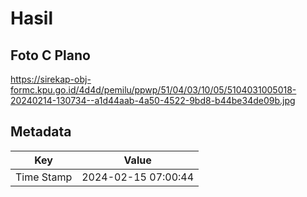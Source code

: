 # Hasil

## Foto C Plano

https://sirekap-obj-formc.kpu.go.id/4d4d/pemilu/ppwp/51/04/03/10/05/5104031005018-20240214-130734--a1d44aab-4a50-4522-9bd8-b44be34de09b.jpg


## Metadata

| Key        | Value               |
| ---------- | ------------------- |
| Time Stamp | 2024-02-15 07:00:44 |



